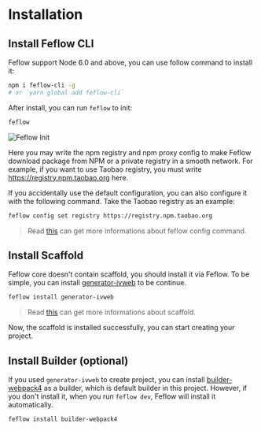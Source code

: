 # Installation

## Install Feflow CLI

Feflow support Node 6.0 and above, you can use follow command to install it:

```sh
npm i feflow-cli -g
# or `yarn global add feflow-cli`
```

After install, you can run `feflow` to init:

```sh
feflow
```

![Feflow Init](https://pub.idqqimg.com/45b5f10631af4b6da8a7c81ac8eea01c.svg)

Here you may write the npm registry and npm proxy config to make Feflow download package from NPM or a private registry in a smooth network. For example, if you want to use Taobao registry, you must write https://registry.npm.taobao.org here.

If you accidentally use the default configuration, you can also configure it with the following command. Take the Taobao registry as an example:

```sh
feflow config set registry https://registry.npm.taobao.org
```

> Read [this](./base-plugins-inner.md#Global-Config-Plugin) can get more informations about feflow config command.

## Install Scaffold

Feflow core doesn't contain scaffold, you should install it via Feflow. To be simple, you can install [generator-ivweb](https://github.com/feflow/generator-ivweb) to be continue.

```sh
feflow install generator-ivweb
```

> Read [this](./advance-scaffold-custom.md) can get more informations about scaffold.

Now, the scaffold is installed successfully, you can start creating your project.

## Install Builder (optional)

If you used `generator-ivweb` to create project, you can install [builder-webpack4](https://github.com/feflow/builder-webpack4) as a builder, which is default builder in this project. However, if you don't install it, when you run `feflow dev`, Feflow will install it automatically.

```sh
feflow install builder-webpack4
```
